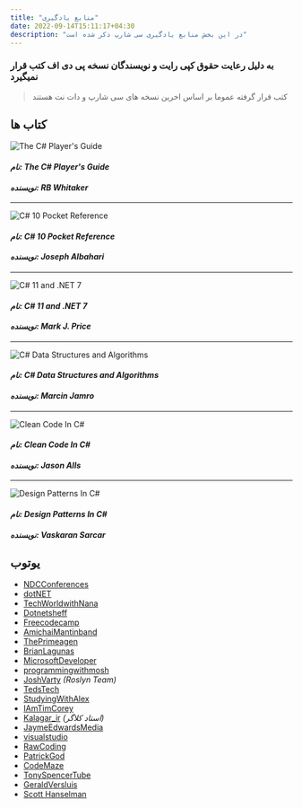 ```yaml
---
title: "منابع یادگیری"
date: 2022-09-14T15:11:17+04:30
description: "در این بخش منابع یادگیری سی شارپ ذکر شده است"
---
```




### به دلیل رعایت حقوق کپی رایت و نویسندگان نسخه پی دی اف کتب قرار نمیگیرد


> کتب قرار گرفته عموما بر اساس اخرین نسخه های سی شارپ و دات نت هستند

## کتاب ها



![The C# Player's Guide](1.jpg)



#### _نام: *The C# Player's Guide*_

#### _نویسنده: *RB Whitaker*_

* * *

![C# 10 Pocket Reference](2.jpg)


#### _نام: *C# 10 Pocket Reference*_

#### _نویسنده: *Joseph Albahari*_

* * *

![C# 11 and .NET 7](03.jpg)


#### _نام: *C# 11 and .NET 7*_

#### _نویسنده: *Mark J. Price*_


* * *

![C# Data Structures and Algorithms](4.png)

#### _نام: *C# Data Structures and Algorithms*_

#### _نویسنده: *Marcin Jamro*_



* * *

![Clean Code In C#](5.webp)

#### _نام: *Clean Code In C#*_

#### _نویسنده: *Jason Alls*_



* * *

![Design Patterns In C#](6.jpg)

#### _نام: *Design Patterns In C#*_

#### _نویسنده: *Vaskaran Sarcar*_


## یوتوب

*   [NDCConferences](https://www.youtube.com/c/NDCConferences)
*   [dotNET](https://www.youtube.com/c/dotNET)
*   [TechWorldwithNana](https://www.youtube.com/c/TechWorldwithNana)
*   [Dotnetsheff](https://www.youtube.com/c/dotnetsheff)
*   [Freecodecamp](https://www.youtube.com/c/Freecodecamp)
*   [AmichaiMantinband](https://www.youtube.com/c/AmichaiMantinband)
*   [ThePrimeagen](https://www.youtube.com/c/ThePrimeagen)
*   [BrianLagunas](https://www.youtube.com/c/BrianLagunas)
*   [MicrosoftDeveloper](https://www.youtube.com/c/MicrosoftDeveloper)
*   [programmingwithmosh](https://www.youtube.com/c/programmingwithmosh)
*   [JoshVarty](https://www.youtube.com/c/JoshVarty) _(Roslyn Team)_
*   [TedsTech](https://www.youtube.com/c/TedsTech)
*   [StudyingWithAlex](https://www.youtube.com/c/StudyingWithAlex)
*   [IAmTimCorey](https://www.youtube.com/user/IAmTimCorey)
*   [Kalagar\_ir](https://www.youtube.com/c/Kalagar_ir) _(استاد کلاگر)_
*   [JaymeEdwardsMedia](https://www.youtube.com/c/JaymeEdwardsMedia)
*   [visualstudio](https://www.youtube.com/c/visualstudio)
*   [RawCoding](https://www.youtube.com/c/RawCoding)
*   [PatrickGod](https://www.youtube.com/c/PatrickGod)
*   [CodeMaze](https://www.youtube.com/c/CodeMaze)
*   [TonySpencerTube](https://www.youtube.com/c/TonySpencerTube)
*   [GeraldVersluis](https://www.youtube.com/c/GeraldVersluis)
*   [Scott Hanselman](https://youtube.com/c/shanselman)
